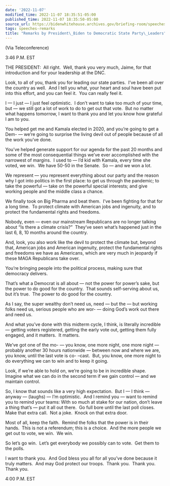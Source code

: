 ```yaml
---
date: '2022-11-07'
modified_time: 2022-11-07 18:35:51-05:00
published_time: 2022-11-07 18:35:50-05:00
source_url: https://bidenwhitehouse.archives.gov/briefing-room/speeches-remarks/2022/11/07/remarks-by-president-biden-to-democratic-state-party-leaders/
tags: speeches-remarks
title: "Remarks by President\_Biden to Democratic State Party\_Leaders"
---
```

 
(Via Teleconference)

3:46 P.M. EST

THE PRESIDENT:  All right.  Well, thank you very much, Jaime, for that
introduction and for your leadership at the DNC. 

Look, to all of you, thank you for leading our state parties.  I’ve been
all over the country as well.  And I tell you what, your heart and soul
have been put into this effort, and you can feel it.  You can really
feel it.

I — I just — I just feel optimistic.  I don’t want to take too much of
your time, but — we still got a lot of work to do to get out that vote. 
But no matter what happens tomorrow, I want to thank you and let you
know how grateful I am to you. 

You helped get me and Kamala elected in 2020, and you’re going to get a
Dem- — we’re going to surprise the living devil out of people because of
all the work you’ve done.

You’ve helped generate support for our agenda for the past 20 months and
some of the most consequential things we’ve ever accomplished with the
narrowest of margins.  I used to — I’d kid with Kamala, every time she
voted, we win.  We have 50-50 in the Senate.  So — and we won a lot.

We represent — you represent everything about our party and the reason
why I got into politics in the first place: to get us through the
pandemic; to take the powerful — take on the powerful special interests;
and give working people and the middle class a chance.

We finally took on Big Pharma and beat them.  I’ve been fighting for
that for a long time.  To protect climate with American jobs and
ingenuity, and to protect the fundamental rights and freedoms.

Nobody, even — even our mainstream Republicans are no longer talking
about “Is there a climate crisis?”  They’ve seen what’s happened just in
the last 6, 8, 10 months around the country.

And, look, you also work like the devil to protect the climate but,
beyond that, American jobs and American ingenuity, protect the
fundamental rights and freedoms we have as Americans, which are very
much in jeopardy if these MAGA Republicans take over.

You’re bringing people into the political process, making sure that
democracy delivers.

That’s what a Democrat is all about — not the power for power’s sake,
but the power to do good for the country.  That sounds self-serving
about us, but it’s true.  The power to do good for the country.

As I say, the super wealthy don’t need us, need — but the — but working
folks need us, serious people who are wor- — doing God’s work out there
and need us.

And what you’ve done with this midterm cycle, I think, is literally
incredible — getting voters registered, getting the early vote out,
getting them fully engaged, and it matters.  It matters.

We’ve got one of the mo- — you know, one more night, one more night —
probably another 30 hours nationwide — between now and where we are, you
know, until the last vote is co- –cast.  But, you know, one more night
to do everything we can to win and to keep it going.

Look, if we’re able to hold on, we’re going to be in incredible shape. 
Imagine what we can do in the second term if we gain control — and we
maintain control.

So, I know that sounds like a very high expectation.  But I — I think —
anyway — (laughs) — I’m optimistic.  And I remind you — want to remind
you to remind your teams: With so much at stake for our nation, don’t
leave a thing that’s — put it all out there.  Go full bore until the
last poll closes.  Make that extra call.  Not a joke.  Knock on that
extra door. 

Most of all, keep the faith.  Remind the folks that the power is in
their hands.  This is not a referendum; this is a choice.  And the more
people we get out to vote, we win.  We win.

So let’s go win.  Let’s get everybody we possibly can to vote.  Get them
to the polls.

I want to thank you.  And God bless you all for all you’ve done because
it truly matters.  And may God protect our troops.  Thank you.  Thank
you.  Thank you.

4:00 P.M. EST
